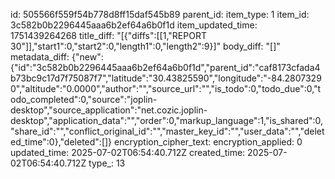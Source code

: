 id: 505566f559f54b778d8ff15daf545b89
parent_id: 
item_type: 1
item_id: 3c582b0b2296445aaa6b2ef64a6b0f1d
item_updated_time: 1751439264268
title_diff: "[{\"diffs\":[[1,\"REPORT 30\"]],\"start1\":0,\"start2\":0,\"length1\":0,\"length2\":9}]"
body_diff: "[]"
metadata_diff: {"new":{"id":"3c582b0b2296445aaa6b2ef64a6b0f1d","parent_id":"caf8173cfada4b73bc9c17d7f75087f7","latitude":"30.43825590","longitude":"-84.28073290","altitude":"0.0000","author":"","source_url":"","is_todo":0,"todo_due":0,"todo_completed":0,"source":"joplin-desktop","source_application":"net.cozic.joplin-desktop","application_data":"","order":0,"markup_language":1,"is_shared":0,"share_id":"","conflict_original_id":"","master_key_id":"","user_data":"","deleted_time":0},"deleted":[]}
encryption_cipher_text: 
encryption_applied: 0
updated_time: 2025-07-02T06:54:40.712Z
created_time: 2025-07-02T06:54:40.712Z
type_: 13